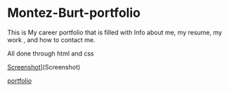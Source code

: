 # Montez-Burt-portfolio
This is My career portfolio that is filled with Info about me, my resume, my work , and how to contact me.

All done through html and css

[Screenshot](https://github.com/Basedtez/Montez-Burt-portfolio/blob/main/Screenshot%202022-05-15%20041324.jpg)](Screenshot)

[portfolio](https://basedtez.github.io/Montez-Burt-portfolio/)
